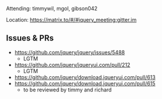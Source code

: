 Attending: timmywil, mgol, gibson042

Location: https://matrix.to/#/#jquery_meeting:gitter.im

## Issues & PRs
* https://github.com/jquery/jquery/issues/5488 
  - LGTM
* https://github.com/jquery/jqueryui.com/pull/212
  - LGTM
* https://github.com/jquery/download.jqueryui.com/pull/613 
* https://github.com/jquery/download.jqueryui.com/pull/615	
  - to be reviewed by timmy and richard
